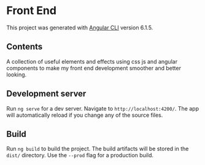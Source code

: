 # Front End

This project was generated with [Angular CLI](https://github.com/angular/angular-cli) version 6.1.5.

## Contents

A collection of useful elements and effects using css js and angular components to make my front end development smoother and better looking.

## Development server

Run `ng serve` for a dev server. Navigate to `http://localhost:4200/`. The app will automatically reload if you change any of the source files.

## Build

Run `ng build` to build the project. The build artifacts will be stored in the `dist/` directory. Use the `--prod` flag for a production build.
